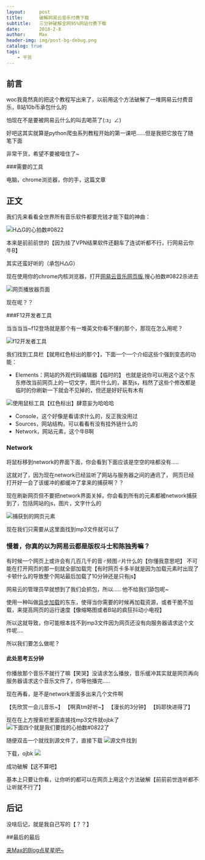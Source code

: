 ```yaml
---
layout:     post
title:      破解网易云音乐付费下载
subtitle:   三分钟破解全网95%网站付费下载
date:       2018-2-8
author:     Max
header-img: img/post-bg-debug.png
catalog: true
tags:
    - 干货
---
```



## 前言

woc我竟然真的把这个教程写出来了，以前用这个方法破解了一堆网易云付费音乐，B站10b币承包什么的

怕现在不是要被网易云什么的叫去喝茶了(:з」∠)

好吧这其实就算是python爬虫系列教程开始的第一课吧......但是我把它放在了随笔下面

非常干货，希望不要被噎住了~

###需要的工具

电脑，chrome浏览器，你的手，这篇文章

## 正文

我们先来看看全世界所有音乐软件都要充钱才能下载的神曲：

![H△G的心拍数#0822](http://upload-images.jianshu.io/upload_images/10219317-f907bc1adb471161.jpg?imageMogr2/auto-orient/strip%7CimageView2/2/w/1240)

本来是前前前世的【因为挂了VPN结果软件还翻车了连试听都不行，行网易云你牛B】

其实还蛮好听的（承包H△G）

现在使用你的chrome内核浏览器，打开[网易云音乐网页版][1],搜心拍数#0822杀进去

![网页播放器页面](http://upload-images.jianshu.io/upload_images/10219317-efc9abc0f873f53f.jpg?imageMogr2/auto-orient/strip%7CimageView2/2/w/1240)

现在呢？？

###F12开发者工具

当当当当~f12登场就是那个有一堆英文你看不懂的那个，那现在怎么用呢？

![f12开发者工具](http://upload-images.jianshu.io/upload_images/10219317-f751306cf57087e5.jpg?imageMogr2/auto-orient/strip%7CimageView2/2/w/1240)

我们找到工具栏【就用红色标出的那个】，下面一个一个介绍这些个强到变态的功能：

- Elements：网站的外观代码编辑器【临时的】
也就是说你可以用这个这个东东修改当前网页上的一切文字，图片什么的，甚至js，档然了这些个修改都是临时的你刷新一下就会不见掉的，但还是好好玩有木有

![使用鼠标工具【红色标出】肆意妄为哈哈哈](http://upload-images.jianshu.io/upload_images/10219317-ef042710a91fc116.jpg?imageMogr2/auto-orient/strip%7CimageView2/2/w/1240)


- Console，这个好像是看请求什么的，反正我没用过
- Sources，网站结构，可以看看有没有挂外链什么的
- Network，网站元素，这个牛B啊

### Network

将鼠标移到network的界面下面，你会看到下面应该是空空的啥都没有.....

这就对了，因为现在network已经监听了网站与服务器之间的通讯了，
网页已经打开好一会了该缓冲的都缓冲了拿来的捕获啊？？

现在刷新网页但不要把network界面关掉，你会看到所有的元素都被network捕获到了，包括网站的js，图片，文字什么的

![捕获到的网页元素](http://upload-images.jianshu.io/upload_images/10219317-a600d03dfea4e0b9.jpg?imageMogr2/auto-orient/strip%7CimageView2/2/w/1240)

现在我们只需要从这里面找到mp3文件就可以了

### 慢着，你真的以为网易云都是版权斗士和陈独秀嘛？

有时候一个网页上或许会有几百几千的音♂频图♂片什么的【你懂我意思吧】
不可能在打开网页的那一刻就全部加载完【有时网页卡多半就是因为加载元素时出现了卡顿什么的导致整个网站最后加载了10分钟还是只有js】

网易云的管理员早就想到了我们会抓包，所以.....
他不给我们舔包呢~

使用一种叫做[异步加载][2]的东东，使得当你需要的时候再加载资源，或者干脆不加载，来提高网页的运行速度【像缩略图或者B站的疯狂抖动小电视】

所以这就导致，你可能根本找不到mp3文件因为网页还没有向服务器请求这个文件呢....

所以我们要怎么做呢？
#### 此处思考五分钟

你播放那个音乐不就行了嘛【笑哭】没请求怎么播放，音乐缓冲其实就是网页再向服务器请求这个音乐文件了，你等他播完.....

现在再看，是不是network里面多出来几个文件啊

【先欣赏一会儿音乐~】
【啊真tm好听~】
【漫长的3分钟】
【妈耶快进得了】

现在在上方搜索栏里面直接找mp3文件就ojbk了
![下面四个就是我们要找的心拍数#0822了](http://upload-images.jianshu.io/upload_images/10219317-0cc6c17ecdf5f198.jpg?imageMogr2/auto-orient/strip%7CimageView2/2/w/1240)

随便双击一个就找到源文件了，直接下载
![源文件找到](http://upload-images.jianshu.io/upload_images/10219317-16d1716f4dc1ae04.jpg?imageMogr2/auto-orient/strip%7CimageView2/2/w/1240)

下载，ojbk
![](http://upload-images.jianshu.io/upload_images/10219317-c5de9670f4976577.jpg?imageMogr2/auto-orient/strip%7CimageView2/2/w/1240)

成功破解【这不算吧】

基本上只要让你看，让你听的都可以在网页上用这个方法破解【前前前世连听都不让听就不行了】

## 后记

没啥后记，就是我自己写的【？？】

##最后的最后

[来Max的Blog点星星吧~][3]



[1]:https://music.163.com/
[2]:https://www.jianshu.com/p/bf8b5bf5fc90
[3]:https://0xc000005.github.io